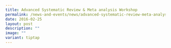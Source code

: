 ```yaml
---
title: Advanced Systematic Review & Meta analysis Workshop
permalink: /news-and-events/news/advanced-systematic-review-meta-analysis-workshop/
date: 2016-02-25
layout: post
description: ""
image: ""
variant: tiptap
---
```


